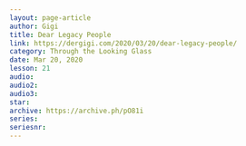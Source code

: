 ```yaml
---
layout: page-article
author: Gigi
title: Dear Legacy People
link: https://dergigi.com/2020/03/20/dear-legacy-people/
category: Through the Looking Glass
date: Mar 20, 2020
lesson: 21
audio: 
audio2: 
audio3: 
star: 
archive: https://archive.ph/pO81i
series: 
seriesnr: 
---
```

